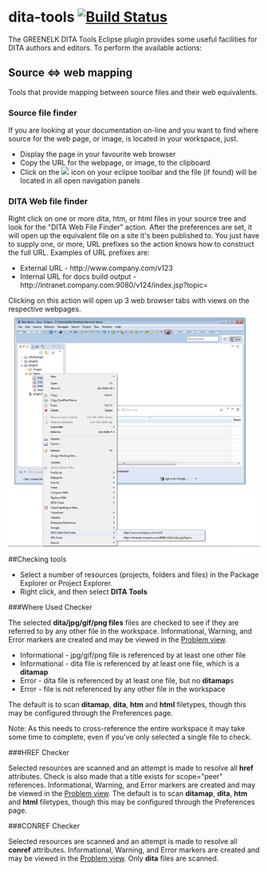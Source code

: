 # dita-tools [![Build Status](https://secure.travis-ci.org/greenelk/dita-tools.png?branch=master)](http://travis-ci.org/greenelk/dita-tools)

The GREENELK DITA Tools Eclipse plugin provides some useful facilities for DITA authors and editors.
To perform the available actions:

## Source &lt;=&gt; web mapping

Tools that provide mapping between source files and their web equivalents.

### Source file finder

<p>
If you are looking at your documentation on-line and you want to find where source for the web page, or image, is located in your workspace, just.
<ul>
<li>Display the page in your favourite web browser</li>
<li>Copy the URL for the webpage, or image, to the clipboard</li>
<li>Click on the <image src="images/internet.gif"/> icon on your eclipse toolbar and the file (if found) will be located in all open navigation panels</li>
</ul> 
</p>

### DITA Web file finder
<p>
Right click on one or more dita, htm, or html files in your source tree and look for the "DITA Web File Finder" action. After the preferences are set,
 it will open up the equivalent file on a site it's been published to. You just have to supply one, or more, URL prefixes so the action 
 knows how to construct the full URL. Examples of URL prefixes are:  
<ul>
<li>External URL - http://www.company.com/v123</li>
<li>Internal URL for docs build output - http://intranet.company.com:9080/v124/index.jsp?topic=</li>
</ul> 
Clicking on this action will open up 3 web browser tabs with views on the respective webpages.
<img src="images/wff.png" />
</p>
##Checking tools
<ul>
<li>Select a number of resources (projects, folders and files) in the Package Explorer or Project Explorer.</li>
<li>Right click, and then select <b>DITA Tools</b></li>
</ul>
</p>

###Where Used Checker
<p>The selected <b>dita/jpg/gif/png files</b> files are checked to see if they are referred to by any other file in the workspace. 
Informational, Warning, and Error markers are created and may be viewed in the <a href="./problemview.html">Problem view</a>.
<ul>
<li>Informational - jpg/gif/png file is referenced by at least one other file</li>
<li>Informational - dita file is referenced by at least one file, which is a <b>ditamap</b></li>
<li>Error - dita file is referenced by at least one file, but no <b>ditamap</b>s</li>
<li>Error - file is not referenced by any other file in the workspace</li>
</ul>
</p>
<p>The default is to scan <b>ditamap</b>, <b>dita</b>, <b>htm</b> and <b>html</b> filetypes, though 
this may be configured through the Preferences page.</p> 
<p>Note: As this needs to cross-reference the entire workspace it may take some time to complete, even if you've only selected a single file to check.</p> 

###HREF Checker
<p>Selected resources are scanned and an attempt is made to resolve all <b>href</b> attributes. Check is also made that a title exists for scope="peer" references.
Informational, Warning, and Error markers are created and may be viewed in the <a href="./problemview.html">Problem view</a>.
The default is to scan <b>ditamap</b>, <b>dita</b>, <b>htm</b> and <b>html</b> filetypes, though 
this may be configured through the Preferences page. 
</p>

###CONREF Checker
<p>Selected resources are scanned and an attempt is made to resolve all <b>conref</b> attributes. 
Informational, Warning, and Error markers are created and may be viewed in the <a href="./problemview.html">Problem view</a>.
Only <b>dita</b> files are scanned. 
</p>